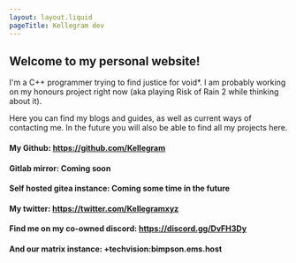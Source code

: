 ```yaml
---
layout: layout.liquid
pageTitle: Kellegram dev
---
```


## Welcome to my personal website!

I'm a C++ programmer trying to find justice for void*. I am probably working on my honours project right now (aka playing Risk of Rain 2 while thinking about it).

Here you can find my blogs and guides, as well as current ways of contacting me. In the future you will also be able to find all my projects here. 



#### My Github: <https://github.com/Kellegram>
#### Gitlab mirror: Coming soon
#### Self hosted gitea instance: Coming some time in the future
#### My twitter: <https://twitter.com/Kellegramxyz>

#### Find me on my co-owned discord: <https://discord.gg/DvFH3Dy>
#### And our matrix instance: +techvision:bimpson.ems.host




